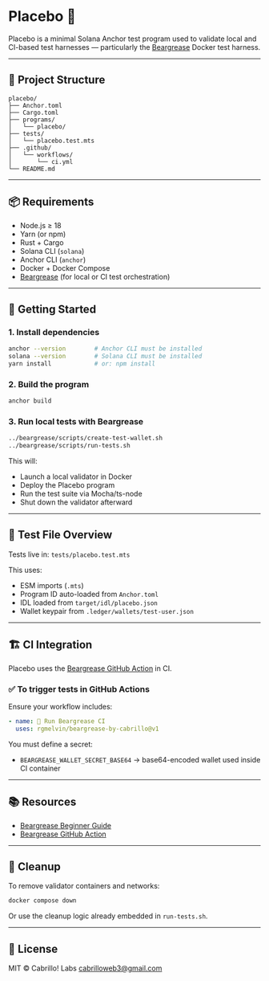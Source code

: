 # Placebo 🧪

Placebo is a minimal Solana Anchor test program used to validate local and CI-based test harnesses — particularly the [Beargrease](https://github.com/rgmelvin/beargrease) Docker test harness.

---

## 📁 Project Structure

```
placebo/
├── Anchor.toml
├── Cargo.toml
├── programs/
│   └── placebo/
├── tests/
│   └── placebo.test.mts
├── .github/
│   └── workflows/
│       └── ci.yml
└── README.md
```

---

## 📦 Requirements

- Node.js ≥ 18
- Yarn (or npm)
- Rust + Cargo
- Solana CLI (`solana`)
- Anchor CLI (`anchor`)
- Docker + Docker Compose
- [Beargrease](https://github.com/rgmelvin/beargrease) (for local or CI test orchestration)

---

## 🚀 Getting Started

### 1. Install dependencies

```bash
anchor --version        # Anchor CLI must be installed
solana --version        # Solana CLI must be installed
yarn install            # or: npm install
```

### 2. Build the program

```bash
anchor build
```

### 3. Run local tests with Beargrease

```bash
../beargrease/scripts/create-test-wallet.sh
../beargrease/scripts/run-tests.sh
```

This will:
- Launch a local validator in Docker
- Deploy the Placebo program
- Run the test suite via Mocha/ts-node
- Shut down the validator afterward

---

## 🧪 Test File Overview

Tests live in: `tests/placebo.test.mts`

This uses:
- ESM imports (`.mts`)
- Program ID auto-loaded from `Anchor.toml`
- IDL loaded from `target/idl/placebo.json`
- Wallet keypair from `.ledger/wallets/test-user.json`

---

## 🏗️ CI Integration

Placebo uses the [Beargrease GitHub Action](https://github.com/rgmelvin/beargrease-by-cabrillo) in CI.

### ✅ To trigger tests in GitHub Actions

Ensure your workflow includes:

```yaml
- name: 🐻 Run Beargrease CI
  uses: rgmelvin/beargrease-by-cabrillo@v1
```

You must define a secret:
- `BEARGREASE_WALLET_SECRET_BASE64` → base64-encoded wallet used inside CI container

---

## 📚 Resources

- [Beargrease Beginner Guide](https://github.com/rgmelvin/beargrease/blob/main/docs/Beargrease_Beginner_Guide.md)
- [Beargrease GitHub Action](https://github.com/rgmelvin/beargrease-by-cabrillo)

---

## 🧼 Cleanup

To remove validator containers and networks:

```bash
docker compose down
```

Or use the cleanup logic already embedded in `run-tests.sh`.

---

## 📝 License

MIT © Cabrillo! Labs
cabrilloweb3@gmail.com